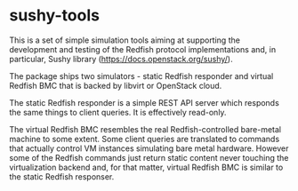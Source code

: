 # sushy-tools
This is a set of simple simulation tools aiming at supporting the development and testing of the Redfish protocol implementations and, in particular, Sushy library (https://docs.openstack.org/sushy/).

The package ships two simulators - static Redfish responder and virtual Redfish BMC that is backed by libvirt or OpenStack cloud.

The static Redfish responder is a simple REST API server which responds the same things to client queries. It is effectively read-only.

The virtual Redfish BMC resembles the real Redfish-controlled bare-metal machine to some extent. Some client queries are translated to commands that actually control VM instances simulating bare metal hardware. However some of the Redfish commands just return static content never touching the virtualization backend and, for that matter, virtual Redfish BMC is similar to the static Redfish responser.
